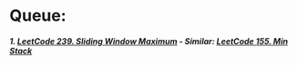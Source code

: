 # Queue:
##### 1. [LeetCode 239. Sliding Window Maximum](https://github.com/RaychHuang/Algorithm/blob/master/src/leetcode/p201to250/LeetCode239SlidingWindowMaximum.java) - Similar: [LeetCode 155. Min Stack](https://github.com/RaychHuang/Algorithm/blob/master/src/leetcode/p151to200/LeetCode155MinStack.java)
